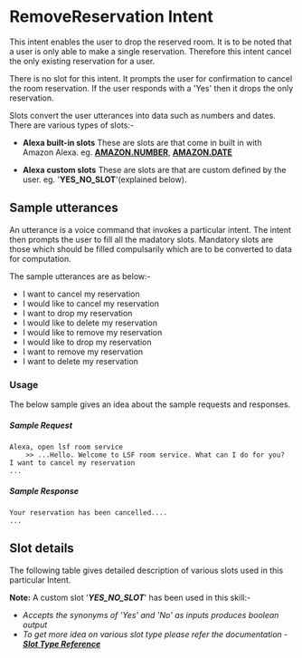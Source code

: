 # RemoveReservation Intent

This intent enables the user to drop the reserved room. It is to be noted that a user is only able to make a single reservation. Therefore this intent cancel the only existing reservation for a user.

There is no slot for this intent. It prompts the user for confirmation to cancel the room reservation. If the user responds with a 'Yes' then it drops the only reservation.

Slots convert the user utterances into data such as numbers and dates. There are various types of slots:-

* **Alexa built-in slots**
These are slots are that come in built in with Amazon Alexa. eg. [**AMAZON.NUMBER**](https://developer.amazon.com/en-US/docs/alexa/custom-skills/slot-type-reference.html#number), [**AMAZON.DATE**](https://developer.amazon.com/en-US/docs/alexa/custom-skills/slot-type-reference.html#date)

* **Alexa custom slots**
These are slots are that are custom defined by the user. eg. '**YES_NO_SLOT**'(explained below).

## Sample utterances
An utterance is a voice command that invokes a particular intent. The intent then prompts the user to fill all the madatory slots. Mandatory slots are those which should be filled compulsarily which are to be converted to data for computation. 

The sample utterances are as below:-
* I want to cancel my reservation
* I would like to cancel my reservation
* I want to drop my reservation 
* I would like to delete my reservation
* I would like to remove my reservation
* I would like to drop my reservation
* I want to remove my reservation
* I want to delete my reservation

### Usage

The below sample gives an idea about the sample requests and responses.

##### Sample Request

```text
Alexa, open lsf room service
	>> ...Hello. Welcome to LSF room service. What can I do for you?
I want to cancel my reservation   
...
```

##### Sample Response

```text
Your reservation has been cancelled....
...
```

## Slot details
The following table gives detailed description of various slots used in this particular Intent.

**Note:** A custom slot '***YES_NO_SLOT***' has been used in this skill:-
* *Accepts the synonyms of 'Yes' and 'No' as inputs produces boolean output*
* *To get more idea on various slot type please refer the documentation - [**Slot Type Reference**](https://developer.amazon.com/en-US/docs/alexa/custom-skills/slot-type-reference.html)*
